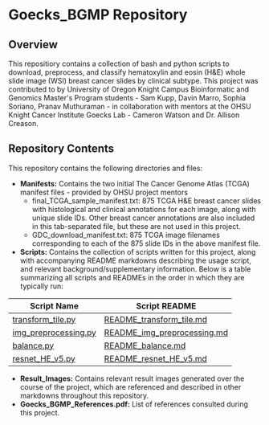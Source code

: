 # Goecks_BGMP Repository

## Overview

This repositiory contains a collection of bash and python scripts to download, preprocess, and classify hematoxylin and eosin (H&E) whole slide image (WSI) breast cancer slides by clinical subtype. This project was contributed to by University of Oregon Knight Campus Bioinformatic and Genomics Master's Program students - Sam Kupp, Davin Marro, Sophia Soriano, Pranav Muthuraman - in collaboration with mentors at the OHSU Knight Cancer Institute Goecks Lab - Cameron Watson and Dr. Allison Creason.

## Repository Contents

This repository contains the following directories and files:
* **Manifests:** Contains the two initial The Cancer Genome Atlas (TCGA) manifest files - provided by OHSU project mentors 
    * final_TCGA_sample_manifest.txt: 875 TCGA H&E breast cancer slides with histological and clinical annotations for each image, along with unique slide IDs. Other breast cancer annotations are also included in this tab-separated file, but these are not used in this project.
    * GDC_download_manifest.txt: 875 TCGA image filenames corresponding to each of the 875 slide IDs in the above manifest file.
* **Scripts:** Contains the collection of scripts written for this project, along with accompanying README markdowns describing the usage script, and relevant background/supplementary information. Below is a table summarizing all scripts and READMEs in the order in which they are typically run:

|Script Name |Script README |
|--|--|
|[transform_tile.py](Scripts/transform_tile.py) |[README_transform_tile.md](Scripts/README_transform_tile.md) |
|[img_preprocessing.py](Scripts/img_preprocessing.py) |[README_img_preprocessing.md](Scripts/README_img_preprocessing.md) |
|[balance.py](Scripts/balance.py) |[README_balance.md](Scripts/README_balance.md) |
|[resnet_HE_v5.py](Scripts/resnet_HE_v5.py) |[README_resnet_HE_v5.md](Scripts/README_resnet_HE_v5.md) |
* **Result_Images:** Contains relevant result images generated over the course of the project, which are referenced and described in other markdowns throughout this repository.
* **Goecks_BGMP_References.pdf:** List of references consulted during this project.
